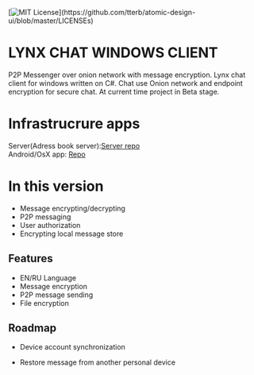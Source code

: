 [![MIT License](https://img.shields.io/apm/l/atomic-design-ui.svg?)](https://github.com/tterb/atomic-design-ui/blob/master/LICENSEs)

# LYNX CHAT WINDOWS CLIENT

P2P Messenger over onion network with message encryption.
Lynx chat client for windows written on C#. Chat use Onion network and endpoint encryption for secure chat.
At current time project in Beta stage.
# Infrastrucrure apps

Server(Adress book server):[Server repo](https://github.com/MotozovArtyom/lynx-server)</br>
Android/OsX app: [Repo](https://github.com/MotozovArtyom/lynx-mobile-client)</br>

# In this version
- Message encrypting/decrypting
- P2P messaging 
- User authorization
- Encrypting local message store
## Features

- EN/RU Language
- Message encryption
- P2P message sending
- File encryption


## Roadmap

- Device account synchronization

- Restore message from another personal device
